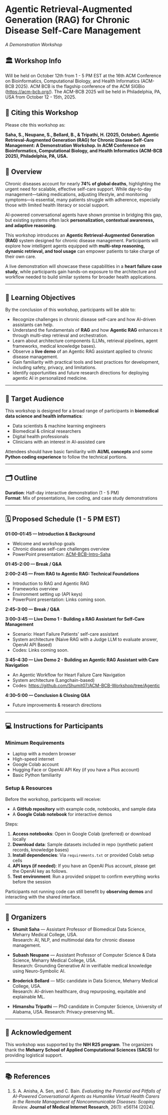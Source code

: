 # Agentic Retrieval-Augmented Generation (RAG) for Chronic Disease Self-Care Management  
*A Demonstration Workshop*  

## 🏛️ Workshop Info  
Will be held on October 12th from 1 - 5 PM EST at the 16th ACM Conference on Bioinformatics, Computational Biology, and Health Informatics (ACM-BCB 2025). ACM BCB is the flagship conference of the ACM SIGBio (https://acm-bcb.org/). The ACM-BCB 2025 will be held in Philadelphia, PA, USA from October 12 - 15th, 2025. 

## 📝 Citing this Workshop  
Please cite this workshop as:  

**Saha, S., Neupane, S., Bellard, B., & Tripathi, H. (2025, October). Agentic Retrieval-Augmented Generation (RAG) for Chronic Disease Self-Care Management: A Demonstration Workshop. In ACM Conference on Bioinformatics, Computational Biology, and Health Informatics (ACM-BCB 2025), Philadelphia, PA, USA.**  


## 📖 Overview  
Chronic diseases account for nearly **74% of global deaths**, highlighting the urgent need for scalable, effective self-care support. While day-to-day management—taking medications, adjusting lifestyle, and monitoring symptoms—is essential, many patients struggle with adherence, especially those with limited health literacy or social support.  

AI-powered conversational agents have shown promise in bridging this gap, but existing systems often lack **personalization, contextual awareness, and adaptive reasoning**.  

This workshop introduces an **Agentic Retrieval-Augmented Generation (RAG)** system designed for chronic disease management. Participants will explore how intelligent agents equipped with **multi-step reasoning, dynamic retrieval, and tool usage** can empower patients to take charge of their own care.  

A live demonstration will showcase these capabilities in a **heart failure case study**, while participants gain hands-on exposure to the architecture and workflow needed to build similar systems for broader health applications.  

---

## 🎯 Learning Objectives  
By the conclusion of this workshop, participants will be able to:  
- Recognize challenges in chronic disease self-care and how AI-driven assistants can help.  
- Understand the fundamentals of **RAG** and how **Agentic RAG** enhances it through multi-step retrieval and orchestration.  
- Learn about architecture components (LLMs, retrieval pipelines, agent frameworks, medical knowledge bases).  
- Observe a **live demo** of an Agentic RAG assistant applied to chronic disease management.  
- Gain familiarity with practical tools and best practices for development, including safety, privacy, and limitations.  
- Identify opportunities and future research directions for deploying agentic AI in personalized medicine.  

---

## 🎯 Target Audience  
This workshop is designed for a broad range of participants in **biomedical data science and health informatics**:  
- Data scientists & machine learning engineers  
- Biomedical & clinical researchers  
- Digital health professionals  
- Clinicians with an interest in AI-assisted care  

Attendees should have basic familiarity with **AI/ML concepts** and some **Python coding experience** to follow the technical portions.  

---

## 🗂️ Outline  
**Duration**: Half-day interactive demonstration (1 - 5 PM)  
**Format**: Mix of presentations, live coding, and case study demonstrations  

---

## 🗓️ Proposed Schedule (1 - 5 PM EST)  

**01:00–01:45 — Introduction & Background**  
- Welcome and workshop goals  
- Chronic disease self-care challenges overview
- PowerPoint presentation: [ACM-BCB-Intro-Saha](https://drive.google.com/file/d/1zBhEnbflA8WUBZhzQbZMR4LIS6734S8r/view?usp=sharing)

**01:45–2:00 — Break / Q&A**  

**2:00–2:45 — From RAG to Agentic RAG: Technical Foundations**  
- Introduction to RAG and Agentic RAG
- Frameworks overview
- Environment setting up (API keys)
- PowerPoint presentation: Links coming soon.

**2:45–3:00 — Break / Q&A**  

**3:00–3:45 — Live Demo 1 - Building a RAG Assistant for Self-Care
Management**  
- Scenario: Heart Failure Patients' self-care assistant  
- System architecture (Naive RAG with a Judge LLM to evaluate answer, OpenAI API Based)  
- Codes: Links coming soon. 

**3:45–4:30 — Live Demo 2 - Building an Agentic RAG Assistant with Care Navigation**  
- An Agentic Workflow for Heart Failure Care Navigation
- System architecture (Langchain-based)
- Codes: https://github.com/Shumit07/ACM-BCB-Workshop/tree/Agentic
  
**4:30–5:00 — Conclusion & Closing Q&A**  
- Future improvements & research directions   

---

## 💻 Instructions for Participants  

### Minimum Requirements  
- Laptop with a modern browser  
- High-speed internet  
- Google Colab account
- Hugging Face or OpenAI API Key (if you have a Plus account)
- Basic Python familiarity 

### Setup & Resources  
Before the workshop, participants will receive:  
- A **GitHub repository** with example code, notebooks, and sample data  
- A **Google Colab notebook** for interactive demos  

Steps:  
1. **Access notebooks**: Open in Google Colab (preferred) or download locally  
2. **Download data**: Sample datasets included in repo (synthetic patient records, knowledge bases)  
3. **Install dependencies**: Via `requirements.txt` or provided Colab setup cells  
4. **API keys (if needed)**:  If you have an OpenAI Plus account, please get the OpenAI key as follows. 
5. **Test environment**: Run a provided snippet to confirm everything works before the session  

Participants not running code can still benefit by **observing demos** and interacting with the shared interface.  

---

## 👥 Organizers  

- **Shumit Saha** — Assistant Professor of Biomedical Data Science, Meharry Medical College, USA.  
  Research: AI, NLP, and multimodal data for chronic disease management.  

- **Subash Neupane** — Assistant Professor of Computer Science & Data Science, Meharry Medical College, USA.  
  Research: Grounding Generative AI in verifiable medical knowledge using Neuro-Symbolic AI.  

- **Broderick Bellard** — MSc candidate in Data Science, Meharry Medical College, USA.  
  Research: AI-driven healthcare, drug repurposing, equitable and explainable ML.  

- **Himanshu Tripathi** — PhD candidate in Computer Science, University of Alabama, USA.
  Research: Privacy-preserving ML.  

---

## 🙏 Acknowledgement  
This workshop was supported by the **NIH R25 program**. The organizers thank the **Meharry School of Applied Computational Sciences (SACS)** for providing logistical support.  

---

## 📚 References  
1. S. A. Anisha, A. Sen, and C. Bain. *Evaluating the Potential and Pitfalls of AI-Powered Conversational Agents as Humanlike Virtual Health Carers in the Remote Management of Noncommunicable Diseases: Scoping Review.* **Journal of Medical Internet Research**, 26(1): e56114 (2024).  
